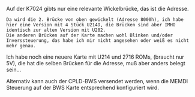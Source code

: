 

Auf der K7024 gibts nur eine relevante Wickelbrücke, das ist die Adresse.

    Da wird die 2. Brücke von oben gewickelt (Adresse 8000h), ich habe hier eine Version mit 4 Stück U214D, die Brücken sind aber IMHO identisch zur alten Version mit U202.
    Die anderen Brücken auf der Karte machen wohl Blinken und/oder Inverssteuerung, das habe ich mir nicht angesehen oder weiß es nicht mehr genau.

Ich habe noch eine neuere Karte mit U214 und 2716 ROMs, (braucht nur 5V), die hat die selben Brücken für die Adresse, muß aber anders belegt sein...

Alternativ kann auch der CPLD-BWS versendet werden, wenn die MEMDI Steuerung auf der BWS Karte entsprechend konfiguriert wird.

